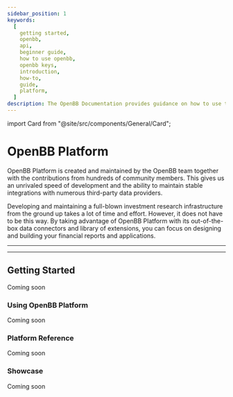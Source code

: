 ```yaml
---
sidebar_position: 1
keywords:
  [
    getting started,
    openbb,
    api,
    beginner guide,
    how to use openbb,
    openbb keys,
    introduction,
    how-to,
    guide,
    platform,
  ]
description: The OpenBB Documentation provides guidance on how to use the OpenBB Platform, an open source framework for making more informed decisions, faster.
---
```


import Card from "@site/src/components/General/Card";

# OpenBB Platform

OpenBB Platform is created and maintained by the OpenBB team together with the contributions from hundreds of community members. This gives us an unrivaled speed of development and the ability to maintain stable integrations with numerous third-party data providers.

Developing and maintaining a full-blown investment research infrastructure from the ground up takes a lot of time and effort. However, it does not have to be this way. By taking advantage of OpenBB Platform with its out-of-the-box data connectors and library of extensions, you can focus on designing and building your financial reports and applications.

---

<Card
	type="platform"
	title="What is the OpenBB Platform?"
	description="The OpenBB Platform is a Python library that provides you with a set of tools to access
financial data and perform financial analysis."
 />

<Card
	type="platform"
	title="Who uses it?"
	description="The OpenBB Platform is used by financial analysts, data scientists, and developers to
build financial applications and reports."
 />

---

## Getting Started

Coming soon

### Using OpenBB Platform

Coming soon

### Platform Reference

Coming soon

### Showcase

Coming soon
